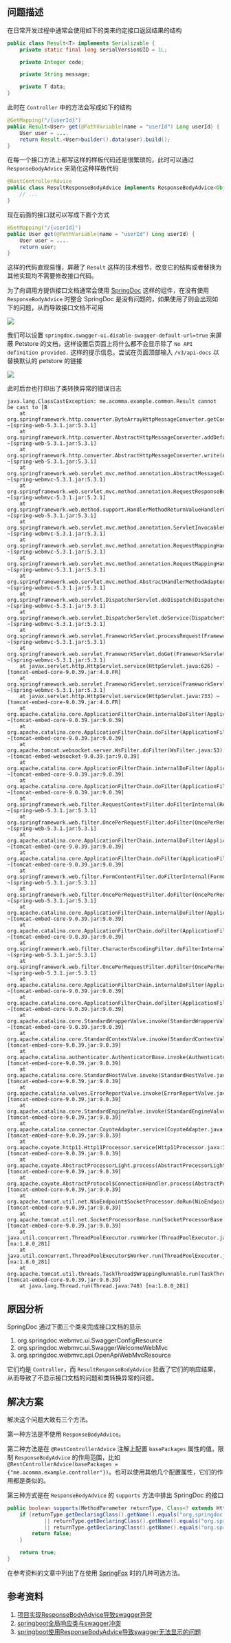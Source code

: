 ## 问题描述

在日常开发过程中通常会使用如下的类来约定接口返回结果的结构

```java
public class Result<T> implements Serializable {
    private static final long serialVersionUID = 1L;

    private Integer code;

    private String message;

    private T data;
}
```

此时在 `Controller` 中的方法会写成如下的结构

```java
@GetMapping("/{userId}")
public Result<User> get(@PathVariable(name = "userId") Long userId) {
    User user = ....
    return Result.<User>builder().data(user).build();
}
```

在每一个接口方法上都写这样的样板代码还是很繁琐的，此时可以通过 `ResponseBodyAdvice` 来简化这种样板代码

```java
@RestControllerAdvice
public class ResultResponseBodyAdvice implements ResponseBodyAdvice<Object> {
    // ...
}
```

现在前面的接口就可以写成下面个方式

```java
@GetMapping("/{userId}")
public User get(@PathVariable(name = "userId") Long userId) {
    User user = ....
    return user;
}
```

这样的代码直观易懂，屏蔽了 `Result` 这样的技术细节，改变它的结构或者替换为其他实现均不需要修改接口代码。

为了向调用方提供接口文档通常会使用 [SpringDoc](https://springdoc.org/) 这样的组件，在没有使用 `ResponseBodyAdvice` 时整合 SpringDoc 是没有问题的，如果使用了则会出现如下的问题，从而导致接口文档不可用

![](petstore.png)

我们可以设置 `springdoc.swagger-ui.disable-swagger-default-url=true` 来屏蔽 Petstore 的文档，这样设置后页面上将什么都不会显示除了 `No API definition provided.` 这样的提示信息。尝试在页面顶部输入 `/v3/api-docs` 以替换默认的 petstore 的链接

![](api-docs.png)

此时后台也打印出了类转换异常的错误日志

```text
java.lang.ClassCastException: me.acomma.example.common.Result cannot be cast to [B
	at org.springframework.http.converter.ByteArrayHttpMessageConverter.getContentLength(ByteArrayHttpMessageConverter.java:39) ~[spring-web-5.3.1.jar:5.3.1]
	at org.springframework.http.converter.AbstractHttpMessageConverter.addDefaultHeaders(AbstractHttpMessageConverter.java:260) ~[spring-web-5.3.1.jar:5.3.1]
	at org.springframework.http.converter.AbstractHttpMessageConverter.write(AbstractHttpMessageConverter.java:211) ~[spring-web-5.3.1.jar:5.3.1]
	at org.springframework.web.servlet.mvc.method.annotation.AbstractMessageConverterMethodProcessor.writeWithMessageConverters(AbstractMessageConverterMethodProcessor.java:280) ~[spring-webmvc-5.3.1.jar:5.3.1]
	at org.springframework.web.servlet.mvc.method.annotation.RequestResponseBodyMethodProcessor.handleReturnValue(RequestResponseBodyMethodProcessor.java:181) ~[spring-webmvc-5.3.1.jar:5.3.1]
	at org.springframework.web.method.support.HandlerMethodReturnValueHandlerComposite.handleReturnValue(HandlerMethodReturnValueHandlerComposite.java:78) ~[spring-web-5.3.1.jar:5.3.1]
	at org.springframework.web.servlet.mvc.method.annotation.ServletInvocableHandlerMethod.invokeAndHandle(ServletInvocableHandlerMethod.java:124) ~[spring-webmvc-5.3.1.jar:5.3.1]
	at org.springframework.web.servlet.mvc.method.annotation.RequestMappingHandlerAdapter.invokeHandlerMethod(RequestMappingHandlerAdapter.java:893) ~[spring-webmvc-5.3.1.jar:5.3.1]
	at org.springframework.web.servlet.mvc.method.annotation.RequestMappingHandlerAdapter.handleInternal(RequestMappingHandlerAdapter.java:807) ~[spring-webmvc-5.3.1.jar:5.3.1]
	at org.springframework.web.servlet.mvc.method.AbstractHandlerMethodAdapter.handle(AbstractHandlerMethodAdapter.java:87) ~[spring-webmvc-5.3.1.jar:5.3.1]
	at org.springframework.web.servlet.DispatcherServlet.doDispatch(DispatcherServlet.java:1061) ~[spring-webmvc-5.3.1.jar:5.3.1]
	at org.springframework.web.servlet.DispatcherServlet.doService(DispatcherServlet.java:961) ~[spring-webmvc-5.3.1.jar:5.3.1]
	at org.springframework.web.servlet.FrameworkServlet.processRequest(FrameworkServlet.java:1006) ~[spring-webmvc-5.3.1.jar:5.3.1]
	at org.springframework.web.servlet.FrameworkServlet.doGet(FrameworkServlet.java:898) ~[spring-webmvc-5.3.1.jar:5.3.1]
	at javax.servlet.http.HttpServlet.service(HttpServlet.java:626) ~[tomcat-embed-core-9.0.39.jar:4.0.FR]
	at org.springframework.web.servlet.FrameworkServlet.service(FrameworkServlet.java:883) ~[spring-webmvc-5.3.1.jar:5.3.1]
	at javax.servlet.http.HttpServlet.service(HttpServlet.java:733) ~[tomcat-embed-core-9.0.39.jar:4.0.FR]
	at org.apache.catalina.core.ApplicationFilterChain.internalDoFilter(ApplicationFilterChain.java:231) ~[tomcat-embed-core-9.0.39.jar:9.0.39]
	at org.apache.catalina.core.ApplicationFilterChain.doFilter(ApplicationFilterChain.java:166) ~[tomcat-embed-core-9.0.39.jar:9.0.39]
	at org.apache.tomcat.websocket.server.WsFilter.doFilter(WsFilter.java:53) ~[tomcat-embed-websocket-9.0.39.jar:9.0.39]
	at org.apache.catalina.core.ApplicationFilterChain.internalDoFilter(ApplicationFilterChain.java:193) ~[tomcat-embed-core-9.0.39.jar:9.0.39]
	at org.apache.catalina.core.ApplicationFilterChain.doFilter(ApplicationFilterChain.java:166) ~[tomcat-embed-core-9.0.39.jar:9.0.39]
	at org.springframework.web.filter.RequestContextFilter.doFilterInternal(RequestContextFilter.java:100) ~[spring-web-5.3.1.jar:5.3.1]
	at org.springframework.web.filter.OncePerRequestFilter.doFilter(OncePerRequestFilter.java:119) ~[spring-web-5.3.1.jar:5.3.1]
	at org.apache.catalina.core.ApplicationFilterChain.internalDoFilter(ApplicationFilterChain.java:193) ~[tomcat-embed-core-9.0.39.jar:9.0.39]
	at org.apache.catalina.core.ApplicationFilterChain.doFilter(ApplicationFilterChain.java:166) ~[tomcat-embed-core-9.0.39.jar:9.0.39]
	at org.springframework.web.filter.FormContentFilter.doFilterInternal(FormContentFilter.java:93) ~[spring-web-5.3.1.jar:5.3.1]
	at org.springframework.web.filter.OncePerRequestFilter.doFilter(OncePerRequestFilter.java:119) ~[spring-web-5.3.1.jar:5.3.1]
	at org.apache.catalina.core.ApplicationFilterChain.internalDoFilter(ApplicationFilterChain.java:193) ~[tomcat-embed-core-9.0.39.jar:9.0.39]
	at org.apache.catalina.core.ApplicationFilterChain.doFilter(ApplicationFilterChain.java:166) ~[tomcat-embed-core-9.0.39.jar:9.0.39]
	at org.springframework.web.filter.CharacterEncodingFilter.doFilterInternal(CharacterEncodingFilter.java:201) ~[spring-web-5.3.1.jar:5.3.1]
	at org.springframework.web.filter.OncePerRequestFilter.doFilter(OncePerRequestFilter.java:119) ~[spring-web-5.3.1.jar:5.3.1]
	at org.apache.catalina.core.ApplicationFilterChain.internalDoFilter(ApplicationFilterChain.java:193) ~[tomcat-embed-core-9.0.39.jar:9.0.39]
	at org.apache.catalina.core.ApplicationFilterChain.doFilter(ApplicationFilterChain.java:166) ~[tomcat-embed-core-9.0.39.jar:9.0.39]
	at org.apache.catalina.core.StandardWrapperValve.invoke(StandardWrapperValve.java:202) ~[tomcat-embed-core-9.0.39.jar:9.0.39]
	at org.apache.catalina.core.StandardContextValve.invoke(StandardContextValve.java:97) [tomcat-embed-core-9.0.39.jar:9.0.39]
	at org.apache.catalina.authenticator.AuthenticatorBase.invoke(AuthenticatorBase.java:542) [tomcat-embed-core-9.0.39.jar:9.0.39]
	at org.apache.catalina.core.StandardHostValve.invoke(StandardHostValve.java:143) [tomcat-embed-core-9.0.39.jar:9.0.39]
	at org.apache.catalina.valves.ErrorReportValve.invoke(ErrorReportValve.java:92) [tomcat-embed-core-9.0.39.jar:9.0.39]
	at org.apache.catalina.core.StandardEngineValve.invoke(StandardEngineValve.java:78) [tomcat-embed-core-9.0.39.jar:9.0.39]
	at org.apache.catalina.connector.CoyoteAdapter.service(CoyoteAdapter.java:343) [tomcat-embed-core-9.0.39.jar:9.0.39]
	at org.apache.coyote.http11.Http11Processor.service(Http11Processor.java:374) [tomcat-embed-core-9.0.39.jar:9.0.39]
	at org.apache.coyote.AbstractProcessorLight.process(AbstractProcessorLight.java:65) [tomcat-embed-core-9.0.39.jar:9.0.39]
	at org.apache.coyote.AbstractProtocol$ConnectionHandler.process(AbstractProtocol.java:868) [tomcat-embed-core-9.0.39.jar:9.0.39]
	at org.apache.tomcat.util.net.NioEndpoint$SocketProcessor.doRun(NioEndpoint.java:1590) [tomcat-embed-core-9.0.39.jar:9.0.39]
	at org.apache.tomcat.util.net.SocketProcessorBase.run(SocketProcessorBase.java:49) [tomcat-embed-core-9.0.39.jar:9.0.39]
	at java.util.concurrent.ThreadPoolExecutor.runWorker(ThreadPoolExecutor.java:1149) [na:1.8.0_281]
	at java.util.concurrent.ThreadPoolExecutor$Worker.run(ThreadPoolExecutor.java:624) [na:1.8.0_281]
	at org.apache.tomcat.util.threads.TaskThread$WrappingRunnable.run(TaskThread.java:61) [tomcat-embed-core-9.0.39.jar:9.0.39]
	at java.lang.Thread.run(Thread.java:748) [na:1.8.0_281]
```

## 原因分析

SpringDoc 通过下面三个类来完成接口文档的显示

1. org.springdoc.webmvc.ui.SwaggerConfigResource
2. org.springdoc.webmvc.ui.SwaggerWelcomeWebMvc
3. org.springdoc.webmvc.api.OpenApiWebMvcResource

它们均是 `Controller`，而 `ResultResponseBodyAdvice` 拦截了它们的响应结果，从而导致了不显示接口文档的问题和类转换异常的问题。

## 解决方案

解决这个问题大致有三个方法。

第一种方法是不使用 `ResponseBodyAdvice`。

第二种方法是在 `@RestControllerAdvice` 注解上配置 `basePackages` 属性的值，限制 `ResponseBodyAdvice` 的作用范围，比如 `@RestControllerAdvice(basePackages = {"me.acomma.example.controller"})`。也可以使用其他几个配置属性，它们的作用都是类似的。

第三种方式是在 `ResponseBodyAdvice` 的 `supports` 方法中排出 SpringDoc 的接口

```java
public boolean supports(MethodParameter returnType, Class<? extends HttpMessageConverter<?>> converterType) {
    if (returnType.getDeclaringClass().getName().equals("org.springdoc.webmvc.ui.SwaggerConfigResource")
            || returnType.getDeclaringClass().getName().equals("org.springdoc.webmvc.ui.SwaggerWelcomeWebMvc")
            || returnType.getDeclaringClass().getName().equals("org.springdoc.webmvc.api.OpenApiWebMvcResource")) {
        return false;
    }

    return true;
}
```

在参考资料的文章中列出了在使用 [SpringFox](http://springfox.github.io/springfox/) 时的几种可选方法。

## 参考资料

1. [项目实现ResponseBodyAdvice导致swagger异常](https://juejin.cn/post/6921700441038258189)
2. [springboot全局响应类与swagger冲突](https://www.cnblogs.com/diaoye/p/14155154.html)
3. [springboot使用ResponseBodyAdvice导致swagger无法显示的问题](https://blog.csdn.net/lisuo1234/article/details/122033317)
